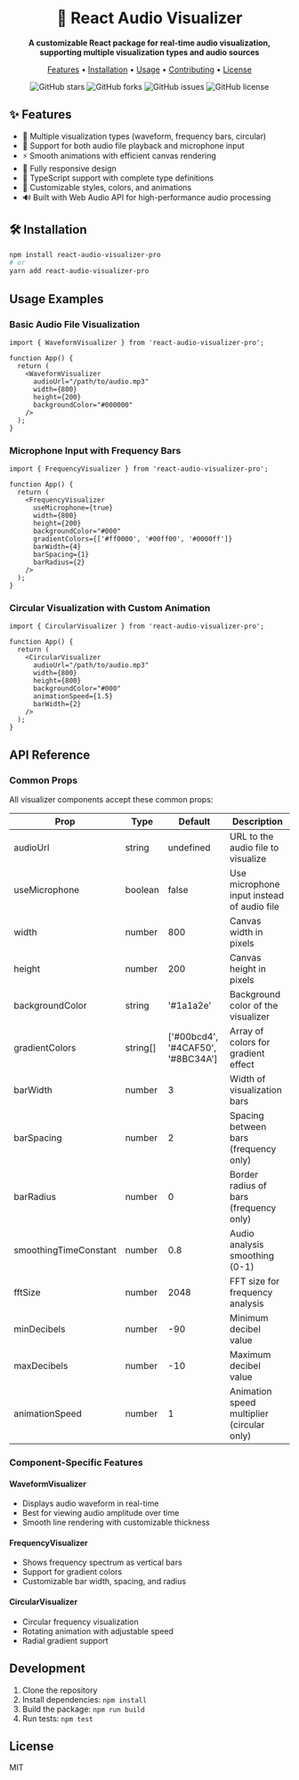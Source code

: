 <div align="center">
  <h1>🎯 React Audio Visualizer</h1>
  
  <p>
    <strong>A customizable React package for real-time audio visualization, supporting multiple visualization types and audio sources</strong>
  </p>

  <p>
    <a href="#features">Features</a> •
    <a href="#installation">Installation</a> •
    <a href="#usage">Usage</a> •
    <a href="#contributing">Contributing</a> •
    <a href="#license">License</a>
  </p>
  
  <!-- Add badges here -->
  <p>
    <img alt="GitHub stars" src="https://img.shields.io/github/stars/SujalXplores/react-audio-visualizer-pro?style=social"/>
    <img alt="GitHub forks" src="https://img.shields.io/github/forks/SujalXplores/react-audio-visualizer-pro?style=social"/>
    <img alt="GitHub issues" src="https://img.shields.io/github/issues/SujalXplores/react-audio-visualizer-pro"/>
    <img alt="GitHub license" src="https://img.shields.io/github/license/SujalXplores/react-audio-visualizer-pro"/>
  </p>
</div>

## ✨ Features

- 🎨 Multiple visualization types (waveform, frequency bars, circular)
- 🎤 Support for both audio file playback and microphone input
- ⚡️ Smooth animations with efficient canvas rendering
- 📱 Fully responsive design
- 📝 TypeScript support with complete type definitions
- 🎨 Customizable styles, colors, and animations
- 🔊 Built with Web Audio API for high-performance audio processing

## 🛠️ Installation

```bash
npm install react-audio-visualizer-pro
# or
yarn add react-audio-visualizer-pro
```

## Usage Examples

### Basic Audio File Visualization

```tsx
import { WaveformVisualizer } from 'react-audio-visualizer-pro';

function App() {
  return (
    <WaveformVisualizer
      audioUrl="/path/to/audio.mp3"
      width={800}
      height={200}
      backgroundColor="#000000"
    />
  );
}
```

### Microphone Input with Frequency Bars

```tsx
import { FrequencyVisualizer } from 'react-audio-visualizer-pro';

function App() {
  return (
    <FrequencyVisualizer
      useMicrophone={true}
      width={800}
      height={200}
      backgroundColor="#000"
      gradientColors={['#ff0000', '#00ff00', '#0000ff']}
      barWidth={4}
      barSpacing={1}
      barRadius={2}
    />
  );
}
```

### Circular Visualization with Custom Animation

```tsx
import { CircularVisualizer } from 'react-audio-visualizer-pro';

function App() {
  return (
    <CircularVisualizer
      audioUrl="/path/to/audio.mp3"
      width={800}
      height={800}
      backgroundColor="#000"
      animationSpeed={1.5}
      barWidth={2}
    />
  );
}
```

## API Reference

### Common Props

All visualizer components accept these common props:

| Prop | Type | Default | Description |
|------|------|---------|-------------|
| audioUrl | string | undefined | URL to the audio file to visualize |
| useMicrophone | boolean | false | Use microphone input instead of audio file |
| width | number | 800 | Canvas width in pixels |
| height | number | 200 | Canvas height in pixels |
| backgroundColor | string | '#1a1a2e' | Background color of the visualizer |
| gradientColors | string[] | ['#00bcd4', '#4CAF50', '#8BC34A'] | Array of colors for gradient effect |
| barWidth | number | 3 | Width of visualization bars |
| barSpacing | number | 2 | Spacing between bars (frequency only) |
| barRadius | number | 0 | Border radius of bars (frequency only) |
| smoothingTimeConstant | number | 0.8 | Audio analysis smoothing (0-1) |
| fftSize | number | 2048 | FFT size for frequency analysis |
| minDecibels | number | -90 | Minimum decibel value |
| maxDecibels | number | -10 | Maximum decibel value |
| animationSpeed | number | 1 | Animation speed multiplier (circular only) |

### Component-Specific Features

#### WaveformVisualizer
- Displays audio waveform in real-time
- Best for viewing audio amplitude over time
- Smooth line rendering with customizable thickness

#### FrequencyVisualizer
- Shows frequency spectrum as vertical bars
- Support for gradient colors
- Customizable bar width, spacing, and radius

#### CircularVisualizer
- Circular frequency visualization
- Rotating animation with adjustable speed
- Radial gradient support

## Development

1. Clone the repository
2. Install dependencies: `npm install`
3. Build the package: `npm run build`
4. Run tests: `npm test`

## License

MIT
